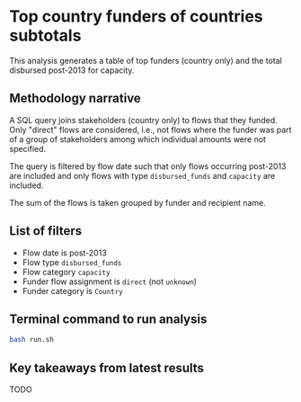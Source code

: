 # Top country funders of countries subtotals
This analysis generates a table of top funders (country only) and the total disbursed post-2013 for capacity.

## Methodology narrative
A SQL query joins stakeholders (country only) to flows that they funded. Only "direct" flows are considered, i.e., not flows where the funder was part of a group of stakeholders among which individual amounts were not specified.

The query is filtered by flow date such that only flows occurring post-2013 are included and only flows with type `disbursed_funds` and `capacity` are included.

The sum of the flows is taken grouped by funder and recipient name.

## List of filters
- Flow date is post-2013
- Flow type `disbursed_funds`
- Flow category `capacity`
- Funder flow assignment is `direct` (not `unknown`)
- Funder category is `Country`

## Terminal command to run analysis
```bash
bash run.sh
```

## Key takeaways from latest results
TODO